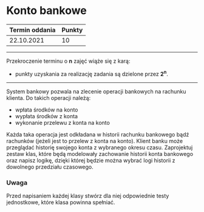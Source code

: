 # Konto bankowe

| Termin oddania | Punkty     |
|----------------|:-----------|
|  22.10.2021    |  10        |

--- 
Przekroczenie terminu o **n** zajęć wiąże się z karą:
- punkty uzyskania za realizację zadania są dzielone przez **2<sup>n</sup>**.

--- 

System bankowy pozwala na zlecenie operacji bankowych na rachunku klienta. 
Do takich operacji należą:
- wpłata środków na konto
- wypłata środków z konta
- wykonanie przelewu z konta na konto

Każda taka operacja jest odkładana w historii rachunku bankowego bądź rachunków 
(jeżeli jest to przelew z konta na konto). 
Klient banku może przeglądać historię swojego konta z wybranego okresu czasu.
Zaprojektuj zestaw klas, które będą modelowały zachowanie historii konta bankowego oraz napisz logikę, 
dzięki której będzie można wybrać logi historii z dowolnego przedziału czasowego.

### Uwaga
Przed napisaniem każdej klasy stwórz dla niej odpowiednie testy jednostkowe, które klasa powinna spełniać.

